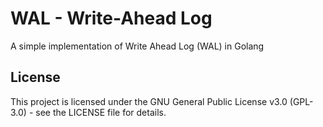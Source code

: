 # WAL - Write-Ahead Log

A simple implementation of Write Ahead Log (WAL) in Golang 

## License

This project is licensed under the GNU General Public License v3.0 (GPL-3.0) - see the LICENSE file for details.